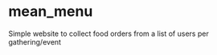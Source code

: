 mean_menu
=========

Simple website to collect food orders from a list of users per gathering/event
